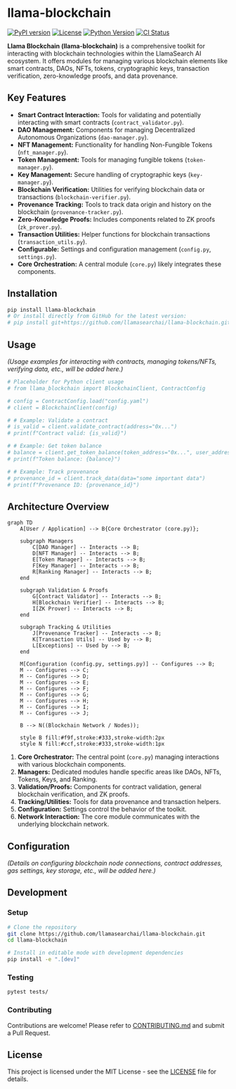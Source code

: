 # llama-blockchain

[![PyPI version](https://img.shields.io/pypi/v/llama_blockchain.svg)](https://pypi.org/project/llama_blockchain/)
[![License](https://img.shields.io/github/license/llamasearchai/llama-blockchain)](https://github.com/llamasearchai/llama-blockchain/blob/main/LICENSE)
[![Python Version](https://img.shields.io/pypi/pyversions/llama_blockchain.svg)](https://pypi.org/project/llama_blockchain/)
[![CI Status](https://github.com/llamasearchai/llama-blockchain/actions/workflows/llamasearchai_ci.yml/badge.svg)](https://github.com/llamasearchai/llama-blockchain/actions/workflows/llamasearchai_ci.yml)

**Llama Blockchain (llama-blockchain)** is a comprehensive toolkit for interacting with blockchain technologies within the LlamaSearch AI ecosystem. It offers modules for managing various blockchain elements like smart contracts, DAOs, NFTs, tokens, cryptographic keys, transaction verification, zero-knowledge proofs, and data provenance.

## Key Features

- **Smart Contract Interaction:** Tools for validating and potentially interacting with smart contracts (`contract_validator.py`).
- **DAO Management:** Components for managing Decentralized Autonomous Organizations (`dao-manager.py`).
- **NFT Management:** Functionality for handling Non-Fungible Tokens (`nft_manager.py`).
- **Token Management:** Tools for managing fungible tokens (`token-manager.py`).
- **Key Management:** Secure handling of cryptographic keys (`key-manager.py`).
- **Blockchain Verification:** Utilities for verifying blockchain data or transactions (`blockchain-verifier.py`).
- **Provenance Tracking:** Tools to track data origin and history on the blockchain (`provenance-tracker.py`).
- **Zero-Knowledge Proofs:** Includes components related to ZK proofs (`zk_prover.py`).
- **Transaction Utilities:** Helper functions for blockchain transactions (`transaction_utils.py`).
- **Configurable:** Settings and configuration management (`config.py`, `settings.py`).
- **Core Orchestration:** A central module (`core.py`) likely integrates these components.

## Installation

```bash
pip install llama-blockchain
# Or install directly from GitHub for the latest version:
# pip install git+https://github.com/llamasearchai/llama-blockchain.git
```

## Usage

*(Usage examples for interacting with contracts, managing tokens/NFTs, verifying data, etc., will be added here.)*

```python
# Placeholder for Python client usage
# from llama_blockchain import BlockchainClient, ContractConfig

# config = ContractConfig.load("config.yaml")
# client = BlockchainClient(config)

# # Example: Validate a contract
# is_valid = client.validate_contract(address="0x...")
# print(f"Contract valid: {is_valid}")

# # Example: Get token balance
# balance = client.get_token_balance(token_address="0x...", user_address="0x...")
# print(f"Token balance: {balance}")

# # Example: Track provenance
# provenance_id = client.track_data(data="some important data")
# print(f"Provenance ID: {provenance_id}")
```

## Architecture Overview

```mermaid
graph TD
    A[User / Application] --> B{Core Orchestrator (core.py)};

    subgraph Managers
        C[DAO Manager] -- Interacts --> B;
        D[NFT Manager] -- Interacts --> B;
        E[Token Manager] -- Interacts --> B;
        F[Key Manager] -- Interacts --> B;
        R[Ranking Manager] -- Interacts --> B;
    end

    subgraph Validation & Proofs
        G[Contract Validator] -- Interacts --> B;
        H[Blockchain Verifier] -- Interacts --> B;
        I[ZK Prover] -- Interacts --> B;
    end

    subgraph Tracking & Utilities
        J[Provenance Tracker] -- Interacts --> B;
        K[Transaction Utils] -- Used by --> B;
        L[Exceptions] -- Used by --> B;
    end

    M[Configuration (config.py, settings.py)] -- Configures --> B;
    M -- Configures --> C;
    M -- Configures --> D;
    M -- Configures --> E;
    M -- Configures --> F;
    M -- Configures --> G;
    M -- Configures --> H;
    M -- Configures --> I;
    M -- Configures --> J;

    B --> N((Blockchain Network / Nodes));

    style B fill:#f9f,stroke:#333,stroke-width:2px
    style N fill:#ccf,stroke:#333,stroke-width:1px
```

1.  **Core Orchestrator:** The central point (`core.py`) managing interactions with various blockchain components.
2.  **Managers:** Dedicated modules handle specific areas like DAOs, NFTs, Tokens, Keys, and Ranking.
3.  **Validation/Proofs:** Components for contract validation, general blockchain verification, and ZK proofs.
4.  **Tracking/Utilities:** Tools for data provenance and transaction helpers.
5.  **Configuration:** Settings control the behavior of the toolkit.
6.  **Network Interaction:** The core module communicates with the underlying blockchain network.

## Configuration

*(Details on configuring blockchain node connections, contract addresses, gas settings, key storage, etc., will be added here.)*

## Development

### Setup

```bash
# Clone the repository
git clone https://github.com/llamasearchai/llama-blockchain.git
cd llama-blockchain

# Install in editable mode with development dependencies
pip install -e ".[dev]"
```

### Testing

```bash
pytest tests/
```

### Contributing

Contributions are welcome! Please refer to [CONTRIBUTING.md](CONTRIBUTING.md) and submit a Pull Request.

## License

This project is licensed under the MIT License - see the [LICENSE](LICENSE) file for details.
